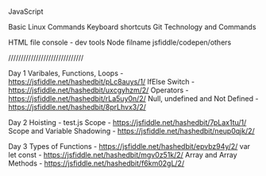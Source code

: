 JavaScript

Basic Linux Commands
Keyboard shortcuts
Git Technology and Commands


HTML file
console - dev tools
Node filname
jsfiddle/codepen/others

//////////////////////////////

Day 1
Varibales, Functions, Loops - https://jsfiddle.net/hashedbit/pLc8auys/1/
IfElse Switch - https://jsfiddle.net/hashedbit/uxcgyhzm/2/
Operators - https://jsfiddle.net/hashedbit/rLa5uy0n/2/
Null, undefined and Not Defined - https://jsfiddle.net/hashedbit/8prLhvx3/2/


Day 2
Hoisting - test.js
Scope - https://jsfiddle.net/hashedbit/7pLax1tu/1/
Scope and Variable Shadowing - https://jsfiddle.net/hashedbit/neup0qjk/2/


Day 3
Types of Functions - https://jsfiddle.net/hashedbit/epvbz94y/2/
var let const - https://jsfiddle.net/hashedbit/mgv0z51k/2/
Array and Array Methods - https://jsfiddle.net/hashedbit/f6km02gL/2/
